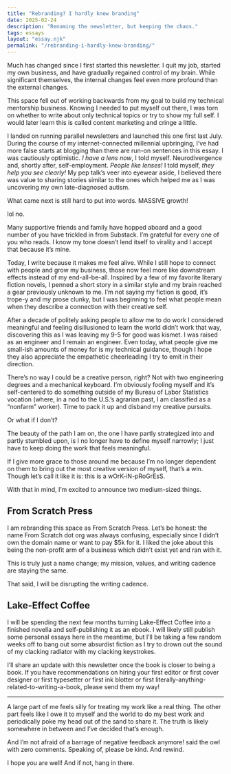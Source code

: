 ```yaml
---
title: "Rebranding? I hardly knew branding"
date: 2025-02-24
description: "Renaming the newsletter, but keeping the chaos."
tags: essays
layout: "essay.njk"
permalink: "/rebranding-i-hardly-knew-branding/"
---
```


Much has changed since I first started this newsletter. I quit my job, started my own business, and have gradually regained control of my brain. While significant themselves, the internal changes feel even more profound than the external changes.

This space fell out of working backwards from my goal to build my technical mentorship business. Knowing I needed to put myself out there, I was torn on whether to write about only technical topics or try to show my full self. I would later learn this is called content marketing and cringe a little.

I landed on running parallel newsletters and launched this one first last July. During the course of my internet-connected millennial upbringing, I’ve had more false starts at blogging than there are run-on sentences in this essay. I was cautiously optimistic. _I have a lens now_, I told myself. Neurodivergence and, shortly after, self-employment. _People like lenses!_ I told myself, _they help you see clearly!_ My pep talk’s veer into eyewear aside, I believed there was value to sharing stories similar to the ones which helped me as I was uncovering my own late-diagnosed autism.

What came next is still hard to put into words. MASSIVE growth!

lol no.

Many supportive friends and family have hopped aboard and a good number of you have trickled in from Substack. I’m grateful for every one of you who reads. I know my tone doesn’t lend itself to virality and I accept that because it’s mine.

Today, I write because it makes me feel alive. While I still hope to connect with people and grow my business, those now feel more like downstream effects instead of my end-all-be-all. Inspired by a few of my favorite literary fiction novels, I penned a short story in a similar style and my brain reached a gear previously unknown to me. I’m not saying my fiction is good, it’s trope-y and my prose clunky, but I was beginning to feel what people mean when they describe a connection with their creative self.

After a decade of politely asking people to allow me to do work I considered meaningful and feeling disillusioned to learn the world didn’t work that way, discovering this as I was leaving my 9-5 for good was kismet. I was raised as an engineer and I remain an engineer. Even today, what people give me small-ish amounts of money for is my technical guidance, though I hope they also appreciate the empathetic cheerleading I try to emit in their direction.

There’s no way I could be a creative person, right? Not with two engineering degrees and a mechanical keyboard. I’m obviously fooling myself and it’s self-centered to do something outside of my Bureau of Labor Statistics vocation (where, in a nod to the U.S.’s agrarian past, I am classified as a “nonfarm” worker). Time to pack it up and disband my creative pursuits.

Or what if I don’t?

The beauty of the path I am on, the one I have partly strategized into and partly stumbled upon, is I no longer have to define myself narrowly; I just have to keep doing the work that feels meaningful.

If I give more grace to those around me because I’m no longer dependent on them to bring out the most creative version of myself, that’s a win. Though let’s call it like it is: this is a wOrK-iN-pRoGrEsS.

With that in mind, I’m excited to announce two medium-sized things.

## From Scratch Press

I am rebranding this space as From Scratch Press. Let’s be honest: the name From Scratch dot org was always confusing, especially since I didn’t own the domain name or want to pay $5k for it. I liked the joke about this being the non-profit arm of a business which didn’t exist yet and ran with it.

This is truly just a name change; my mission, values, and writing cadence are staying the same.

That said, I will be disrupting the writing cadence.

## Lake-Effect Coffee

I will be spending the next few months turning Lake-Effect Coffee into a finished novella and self-publishing it as an ebook. I will likely still publish some personal essays here in the meantime, but I’ll be taking a few random weeks off to bang out some absurdist fiction as I try to drown out the sound of my clacking radiator with my clacking keystrokes.

I’ll share an update with this newsletter once the book is closer to being a book. If you have recommendations on hiring your first editor or first cover designer or first typesetter or first ink blotter or first literally-anything-related-to-writing-a-book, please send them my way!

***

A large part of me feels silly for treating my work like a real thing. The other part feels like I owe it to myself and the world to do my best work and periodically poke my head out of the sand to share it. The truth is likely somewhere in between and I’ve decided that’s enough.

And I’m not afraid of a barrage of negative feedback anymore! said the owl with zero comments. Speaking of, please be kind. And rewind.

I hope you are well! And if not, hang in there.
